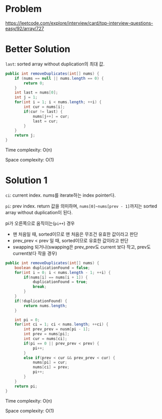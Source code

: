 # Problem
https://leetcode.com/explore/interview/card/top-interview-questions-easy/92/array/727

# Better Solution
`last`: sorted array without duplication의 최대 값.

```java
public int removeDuplicates(int[] nums) {
    if (nums == null || nums.length == 0) {
        return 0;
    }
    int last = nums[0];
    int j = 1;
    for(int i = 1; i < nums.length; ++i) {
        int cur = nums[i];
        if(cur != last) {
            nums[j++] = cur;
            last = cur;
        }
    }
    return j;
}
```
Time complexity: O(n)

Space complexity: O(1)


# Solution 1
`ci`: current index. nums를 iterate하는 index pointer다.

`pi`: prev index. return 값을 의미하며, `nums[0]~nums[prev - 1]`까지는 sorted array without duplication이 된다.

pi가 오른쪽으로 움직이는(`pi++`) 경우
- 맨 처음일 때, sorted이므로 맨 처음은 무조건 유효한 값이라고 판단
- prev_prev < prev 일 때, sorted이므로 유효한 값이라고 판단
- swapping 되거나(swapping은 prev_prev도 current 보다 작고, prev도 current보다 작을 경우)


```java
public int removeDuplicates(int[] nums) {
    boolean duplicationFound = false;
    for(int i = 0; i < nums.length - 1; ++i) {
        if(nums[i] == nums[i + 1]) {
            duplicationFound = true;
            break;
        }
    }
    if(!duplicationFound) {
        return nums.length;
    }

    int pi = 0;
    for(int ci = 1; ci < nums.length; ++ci) {
        int prev_prev = nusm[pi - 1];
        int prev = nums[pi];
        int cur = nums[ci];
        if(pi == 0 || prev_prev < prev) {
            pi++;
        }
        else if(prev < cur && prev_prev < cur) {
            nums[pi] = cur;
            nums[ci] = prev;
            pi++;
        }
    }
    return pi;
}
```

Time complexity: O(n)

Space complexity: O(1)
